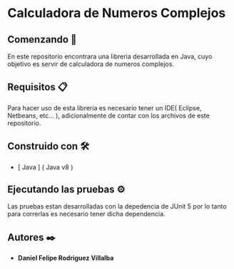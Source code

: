 # Calculadora de Numeros Complejos

## Comenzando 🚀

En este repositorio encontrara una libreria desarrollada en Java, cuyo objetivo es servir de calculadora de numeros complejos.

## Requisitos 📋

Para hacer uso de esta libreria es necesario tener un IDE( Eclipse, Netbeans, etc... ), adicionalmente de contar con los archivos de este repositorio.

## Construido con 🛠️
* [ Java ] ( Java v8 )

## Ejecutando las pruebas ⚙️

Las pruebas estan desarrolladas con la depedencia de JUnit 5 por lo tanto para correrlas es necesario tener dicha dependencia.

## Autores ✒️

* **Daniel Felipe Rodriguez Villalba** 